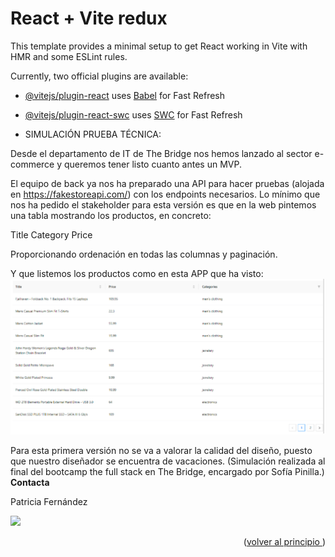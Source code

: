 # React + Vite redux

This template provides a minimal setup to get React working in Vite with HMR and some ESLint rules.

Currently, two official plugins are available:

- [@vitejs/plugin-react](https://github.com/vitejs/vite-plugin-react/blob/main/packages/plugin-react/README.md) uses [Babel](https://babeljs.io/) for Fast Refresh
- [@vitejs/plugin-react-swc](https://github.com/vitejs/vite-plugin-react-swc) uses [SWC](https://swc.rs/) for Fast Refresh

- SIMULACIÓN PRUEBA TÉCNICA:

Desde el departamento de IT de The Bridge nos hemos lanzado al sector e-commerce y queremos tener listo cuanto antes un MVP.

El equipo de back ya nos ha preparado una API para hacer pruebas (alojada en https://fakestoreapi.com/) con los endpoints necesarios.
Lo mínimo que nos ha pedido el stakeholder para esta versión es que en la web pintemos una tabla mostrando los productos, en concreto:

Title
Category
Price

Proporcionando ordenación en todas las columnas y paginación.

Y que listemos los productos como en esta APP que ha visto:
![foto](./src/assets/tbl.png)

Para esta primera versión no se va a valorar la calidad del diseño, puesto que nuestro diseñador se encuentra de vacaciones.
(Simulación realizada al final del bootcamp the full stack en The Bridge, encargado por Sofía Pinilla.)
<views id="contact">
<strong>Contacta</strong>

  <p align="justify">
Patricia Fernández

<a href="https://www.linkedin.com/in/patricia-fernandez-zamanillo/" target="_blank"><img src="https://img.shields.io/badge/-LinkedIn-%230077B5?style=for-the-badge&logo=linkedin&logoColor=white" target="_blank"></a>

</p>
<p align="right">(<a href="README.md#top">volver al principio </a>)</p>
</views>
